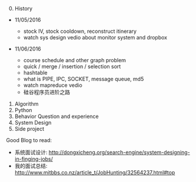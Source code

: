 0. History
  - 11/05/2016    
    - stock IV, stock cooldown, reconstruct itinerary
    - watch sys design vedio about monitor system and dropbox
  
  - 11/06/2016    
    - course schedule and other graph problem
    - quick / merge / insertion / selection sort
    - hashtable
    - what is PIPE, IPC, SOCKET, message queue, md5  
    - watch mapreduce vedio
    - 硅谷程序员进阶之路
      
      
1. Algorithm
2. Python
3. Behavior Question and experience
4. System Design
5. Side project

Good Blog to read:
* 系统面试设计: http://dongxicheng.org/search-engine/system-designing-in-finging-jobs/
* 我的面试总结: http://www.mitbbs.co.nz/article_t/JobHunting/32564237.html#top

